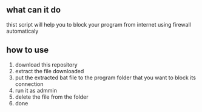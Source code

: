 <body>
<h2>what can it do</h2>
<p>
thist script will help you to block your program from internet using firewall automaticaly
</p>
<h2>how to use</h2>
<ol>
<li>download this repository</li>
<li>extract the file downloaded</li>
<li>put the extracted bat file to the program folder that you want to block its connection</li>
<li>run it as admmin</li>
<li>delete the file from the folder</li>
<li>done</li>
</ol>
</body>
